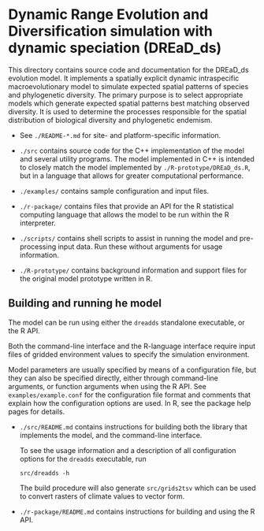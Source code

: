 # Dynamic Range Evolution and Diversification simulation with dynamic speciation (DREaD_ds)

This directory contains source code and documentation for the DREaD_ds
evolution model. It implements a spatially explicit dynamic
intraspecific macroevolutionary model to simulate expected spatial
patterns of species and phylogenetic diversity. The primary purpose is
to select appropriate models which generate expected spatial patterns
best matching observed diversity. It is used to determine the processes
responsible for the spatial distribution of biological diversity and
phylogenetic endemism.

* See `./README-*.md` for site- and platform-specific information.

* `./src` contains source code for the C++ implementation of the model
  and several utility programs. The model implemented in C++ is
  intended to closely match the model implemented by
  `./R-prototype/DREaD_ds.R`, but in a language that allows for
  greater computational performance.

* `./examples/` contains sample configuration and input files.

* `./r-package/` contains files that provide an API for the R
  statistical computing language that allows the model to be run within
  the R interpreter.

* `./scripts/` contains shell scripts to assist in running the model
  and pre-processing input data. Run these without arguments for usage
  information.

* `./R-prototype/` contains background information and support files
  for the original model prototype written in R.


## Building and running he model

The model can be run using either the `dreadds` standalone executable,
or the R API.

Both the command-line interface and the R-language interface require
input files of gridded environment values to specify the simulation
environment.

Model parameters are usually specified by means of a configuration
file, but they can also be specified directly, either through
command-line arguments, or function arguments when using the R
API. See `examples/example.conf` for the configuration file format and
comments that explain how the configuration options are used. In R,
see the package help pages for details.

* `./src/README.md` contains instructions for building both the library
  that implements the model, and the command-line interface.

  To see the usage information and a description of all configuration
  options for the `dreadds` executable, run
  ```
  src/dreadds -h
  ```

  The build procedure will also generate `src/grids2tsv` which can be
  used to convert rasters of climate values to vector form.

* `./r-package/README.md` contains instructions for building and
  using the R API.
